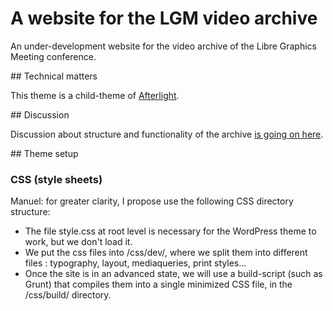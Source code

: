 # A website for the LGM video archive

An under-development website for the video archive of the Libre Graphics Meeting conference.

## Technical matters

This theme is a child-theme of [Afterlight](https://wordpress.org/themes/afterlight/).

## Discussion

Discussion about structure and functionality of the archive [is going on here](https://github.com/libregraphicsmeeting/infrastructure/issues/42).

## Theme setup

### CSS (style sheets)

Manuel: for greater clarity, I propose use the following CSS directory structure: 

- The file style.css at root level is necessary for the WordPress theme to work, but we don't load it.
- We put the css files into /css/dev/, where we split them into different files : typography, layout, mediaqueries, print styles...
- Once the site is in an advanced state, we will use a build-script (such as Grunt) that compiles them into a single minimized CSS file, in the /css/build/ directory.